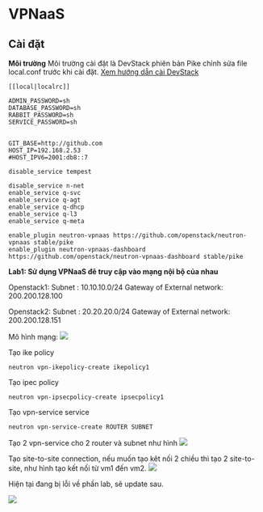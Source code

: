 # VPNaaS
## Cài đặt
**Môi trường** Môi trường cài đặt là DevStack phiên bản Pike chỉnh sửa file local.conf trước khi cài đặt.  [Xem hướng dẫn cài DevStack](https://docs.openstack.org/devstack/latest/)

```
[[local|localrc]]

ADMIN_PASSWORD=sh
DATABASE_PASSWORD=sh
RABBIT_PASSWORD=sh
SERVICE_PASSWORD=sh


GIT_BASE=http://github.com
HOST_IP=192.168.2.53
#HOST_IPV6=2001:db8::7

disable_service tempest

disable_service n-net
enable_service q-svc
enable_service q-agt
enable_service q-dhcp
enable_service q-l3
enable_service q-meta

enable_plugin neutron-vpnaas https://github.com/openstack/neutron-vpnaas stable/pike
enable_plugin neutron-vpnaas-dashboard https://github.com/openstack/neutron-vpnaas-dashboard stable/pike
```
**Lab1: Sử dụng VPNaaS đê truy cập vào mạng nội bộ của nhau**

Openstack1:
Subnet : 10.10.10.0/24
Gateway of External network: 200.200.128.100

Openstack2:
Subnet : 20.20.20.0/24
Gateway of External network: 200.200.128.151

Mô hình mạng:
<img src="https://github.com/phamngocsonls/SVTT/blob/phamngocsonls/SONPN/image/network_topology.png?raw=true">

Tạo ike policy
```
neutron vpn-ikepolicy-create ikepolicy1
```
Tạo ipec policy
```
neutron vpn-ipsecpolicy-create ipsecpolicy1
```
Tạo vpn-service service
```
neutron vpn-service-create ROUTER SUBNET
```
Tạo 2 vpn-service cho 2 router và subnet như hình
<img src="https://github.com/phamngocsonls/SVTT/blob/phamngocsonls/SONPN/image/vpn-service.png?raw=true">

Tạo site-to-site connection, nếu muốn tạo kêt nối 2 chiều thì tạo 2 site-to-site, như hình tạo kết nối từ vm1 đến vm2.
<img src="https://github.com/phamngocsonls/SVTT/blob/phamngocsonls/SONPN/image/site-connection.png?raw=true">

Hiện tại đang bị lỗi về phần lab, sẽ update sau.

<img src="https://github.com/phamngocsonls/SVTT/blob/phamngocsonls/SONPN/image/down.png?raw=true">

